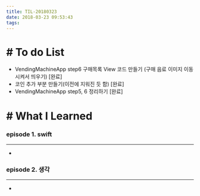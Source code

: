 ```yaml
---
title: TIL-20180323
date: 2018-03-23 09:53:43
tags: 
---
```


# # To do List

- VendingMachineApp step6 구매목록 View 코드 만들기 (구매 음료 이미지 이동시켜서 띄우기) [완료]
- 코인 추가 부분 만들기(이전에 지워진 듯 함) [완료]
- VendingMachineApp step5, 6 정리하기 [완료]

# # What I Learned

### episode 1. swift 

---

- 


### episode 2. 생각

---

- 